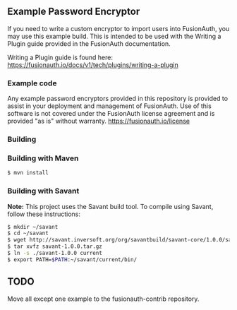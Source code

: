 ## Example Password Encryptor 

If you need to write a custom encryptor to import users into FusionAuth, you may use this example build. This is intended to be used with the Writing a Plugin guide provided in the FusionAuth documentation. 

Writing a Plugin guide is found here:  https://fusionauth.io/docs/v1/tech/plugins/writing-a-plugin

### Example code

Any example password encryptors provided in this repository is provided to assist in your deployment and management of FusionAuth. Use of this software is not covered under the FusionAuth license agreement and is provided "as is" without warranty. https://fusionauth.io/license

### Building

### Building with Maven


```bash
$ mvn install
```


### Building with Savant

**Note:** This project uses the Savant build tool. To compile using Savant, follow these instructions:

```bash
$ mkdir ~/savant
$ cd ~/savant
$ wget http://savant.inversoft.org/org/savantbuild/savant-core/1.0.0/savant-1.0.0.tar.gz
$ tar xvfz savant-1.0.0.tar.gz
$ ln -s ./savant-1.0.0 current
$ export PATH=$PATH:~/savant/current/bin/
```

## TODO

Move all except one example to the fusionauth-contrib repository.
